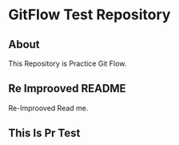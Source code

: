 # GitFlow Test Repository

## About

This Repository is Practice Git Flow.

## Re Improoved README

Re-Improoved Read me.

## This Is Pr Test

